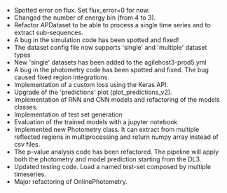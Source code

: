 * Spotted error on flux. Set flux_error=0 for now. 
* Changed the number of energy bin (from 4 to 3).
* Refactor APDataset to be able to process a single time series and to extract sub-sequences.
* A bug in the simulation code has been spotted and fixed! 
* The dataset config file now supports 'single' and 'multiple' dataset types
* New 'single' datasets has been added to the agilehost3-prod5.yml
* A bug in the photometry code has been spotted and fixed. The bug caused fixed region integrations.
* Implementation of a custom loss using the Keras API.
* Upgrade of the 'predictions' plot (plot_predictions_v2).
* Implementation of RNN and CNN models and refactoring of the models classes.
* Implementation of test set generation
* Evaluation of the trained models with a jupyter notebook
* Implemented new Photometry class. It can extract from multiple reflected regions in multiprocessing and return numpy array instead of csv files.
* The p-value analysis code has been refactored. The pipeline will apply both the photometry and model prediction starting from the DL3.  
* Updated testing code. Load a named test-set composed by multiple timeseries.
* Major refactoring of OnlinePhotometry.